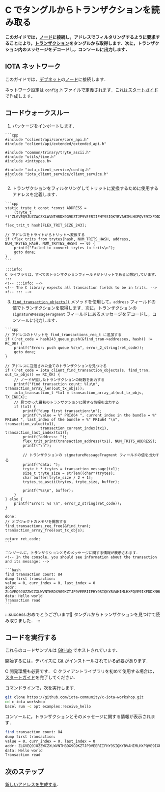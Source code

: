 # C でタングルからトランザクションを読み取る
<!-- # Read transactions from the Tangle in C -->

**このガイドでは，[ノード](root://getting-started/0.1/network/nodes.md)に接続し，アドレスでフィルタリングするように要求することにより，[トランザクション](root://getting-started/0.1/transactions/transactions.md)をタングルから取得します．次に，トランザクション内のメッセージをデコードし，コンソールに出力します．**
<!-- **In this guide, you get [transactions](root://getting-started/0.1/transactions/transactions.md) from the Tangle by connecting to a [node](root://getting-started/0.1/network/nodes.md) and asking it to filter them by their addresses. Then, you decode the message in the transaction and print it to the console.** -->

## IOTA ネットワーク
<!-- ## IOTA network -->

このガイドでは，[デブネット](root://getting-started/0.1/network/iota-networks.md#devnet)の[ノード](root://getting-started/0.1/network/nodes.md)に接続します．
<!-- In this guide, we connect to a node on the [Devnet](root://getting-started/0.1/network/iota-networks.md#devnet). -->

ネットワーク設定は `config.h` ファイルで定義されます．これは[スタートガイド](../../getting-started/c-quickstart.md)で作成します．
<!-- The network settings are defined in a `config.h` file, which we create in the [getting started guide](../../getting-started/c-quickstart.md). -->

## コードウォークスルー
<!-- ## Code walkthrough -->

1. パッケージをインポートします．
  <!-- 1. Import the packages -->

    ```cpp
    #include "cclient/api/core/core_api.h"
    #include "cclient/api/extended/extended_api.h"

    #include "common/trinary/tryte_ascii.h"
    #include "utils/time.h"
    #include <inttypes.h>

    #include "iota_client_service/config.h"
    #include "iota_client_service/client_service.h"
    ```

2. トランザクションをフィルタリングしてトリットに変換するために使用するアドレスを定義します．
  <!-- 2. Define the address that you want to use to filter transactions and convert it to trits -->

    ```cpp
    static tryte_t const *const ADDRESS =
        (tryte_t *)"ZLGVEQ9JUZZWCZXLWVNTHBDX9G9KZTJP9VEERIIFHY9SIQKYBVAHIMLHXPQVE9IXFDDXNHQINXJDRPFDXNYVAPLZAW";

    flex_trit_t hash[FLEX_TRIT_SIZE_243];

    // アドレスをトライトからトリットへ変換する
    if (flex_trits_from_trytes(hash, NUM_TRITS_HASH, address, NUM_TRYTES_HASH, NUM_TRYTES_HASH) == 0) {
        printf("Failed to convert trytes to trits\n");
        goto done;
    }
    ```

    :::info:
    C ライブラリは，すべてのトランザクションフィールドがトリットであると想定しています．
    :::
    <!-- :::info: -->
    <!-- The C library expects all transaction fields to be in trits. -->
    <!-- ::: -->

3. [`find_transaction_objects()`](https://github.com/iotaledger/entangled/blob/develop/cclient/api/extended/find_transaction_objects.h) メソッドを使用して，`address` フィールドの値でトランザクションを取得します．次に，トランザクションの `signatureMessageFragment` フィールドにあるメッセージをデコードし，コンソールに出力します．
  <!-- 3. Use the [`find_transaction_objects()`](https://github.com/iotaledger/entangled/blob/develop/cclient/api/extended/find_transaction_objects.h) method to get transactions by the value of their `address` field. Then, decode the message in the `signatureMessageFragment` fields of the transactions and print it to the console -->

    ```cpp
    // アドレスのトリットを find_transactions_req_t に追加する
    if ((ret_code = hash243_queue_push(&find_tran->addresses, hash)) != RC_OK) {
        printf("Error: push queue %s\n", error_2_string(ret_code));
        goto done;
    }

    // アドレスに送信された全てのトランザクションを見つける
    if ((ret_code = iota_client_find_transaction_objects(s, find_tran, out_tx_objs)) == RC_OK) {
        // ノードが返したトランザクションの総数を出力する
        printf("find transaction count: %lu\n", transaction_array_len(out_tx_objs));
        iota_transaction_t *tx1 = transaction_array_at(out_tx_objs, TX_INDEX);
        // 見つかった最初のトランザクションに関する情報を出力する
        if (tx1) {
            printf("dump first transaction:\n");
            printf("value = %" PRId64 ", current_index in the bundle = %" PRIu64 ", last_index of the bundle = %" PRIu64 "\n", transaction_value(tx1),
                    transaction_current_index(tx1), transaction_last_index(tx1));
            printf("address: ");
            flex_trit_print(transaction_address(tx1), NUM_TRITS_ADDRESS);
            printf("\n");

            // トランザクションの signatureMessageFragment フィールドの値を出力する
            printf("data: ");
            tryte_t * trytes = transaction_message(tx1);
            size_t tryte_size = strlen((char*)trytes);
            char buffer[tryte_size / 2 + 1];
            trytes_to_ascii(trytes, tryte_size, buffer);

            printf("%s\n", buffer);
        }
    } else {
        printf("Error: %s \n", error_2_string(ret_code));
    }

    done:
    // オブジェクトのメモリを開放する
    find_transactions_req_free(&find_tran);
    transaction_array_free(out_tx_objs);

    return ret_code;
    ```

    コンソールに，トランザクションとそのメッセージに関する情報が表示されます．
    <!-- In the console, you should see information about the transaction and its message: -->

    ```bash
    find transaction count: 84
    dump first transaction:
    value = 0, curr_index = 0, last_index = 0
    addr: ZLGVEQ9JUZZWCZXLWVNTHBDX9G9KZTJP9VEERIIFHY9SIQKYBVAHIMLHXPQVE9IXFDDXNHQINXJDRPFDX
    data: Hello world
    Transaction read
    ```

:::success:おめでとうございます:tada:
タングルからトランザクションを見つけて読み取りました．
:::
<!-- :::success:Congratulations :tada: -->
<!-- You've just found and read a transaction from the Tangle. -->
<!-- ::: -->

## コードを実行する
<!-- ## Run the code -->

これらのコードサンプルは [GitHub](https://github.com/iota-community/c-iota-workshop) でホストされています．
<!-- These code samples are hosted on [GitHub](https://github.com/iota-community/c-iota-workshop). -->

開始するには，デバイスに [Git](https://git-scm.com/book/en/v2/Getting-Started-Installing-Git) がインストールされている必要があります．
<!-- To get started you need [Git](https://git-scm.com/book/en/v2/Getting-Started-Installing-Git) installed on your device. -->

C 開発環境も必要です． C クライアントライブラリを初めて使用する場合は，[スタートガイド](../../getting-started/c-quickstart.md)を完了してください．
<!-- You also need a C development environment. If this is your first time using the C client library, complete our [getting started guide](../../getting-started/c-quickstart.md). -->

コマンドラインで，次を実行します．
<!-- In the command-line, do the following: -->

```bash
git clone https://github.com/iota-community/c-iota-workshop.git
cd c-iota-workshop
bazel run -c opt examples:receive_hello
```

コンソールに，トランザクションとそのメッセージに関する情報が表示されます．
<!-- In the console, you should see information about the transaction and its message: -->

```bash
find transaction count: 84
dump first transaction:
value = 0, curr_index = 0, last_index = 0
addr: ZLGVEQ9JUZZWCZXLWVNTHBDX9G9KZTJP9VEERIIFHY9SIQKYBVAHIMLHXPQVE9IXFDDXNHQINXJDRPFDX
data: Hello world
Transaction read
```

## 次のステップ
<!-- ## Next steps -->

[新しいアドレスを生成する](../c/generate-an-address.md)．
<!-- [Generate a new address](../c/generate-an-address.md). -->
